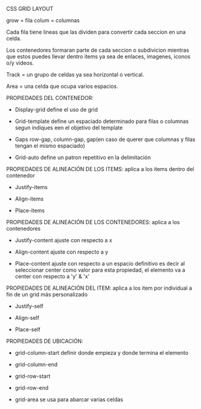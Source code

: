 CSS GRID LAYOUT

grow = fila
colum = columnas

Cada fila tiene lineas que las dividen para convertir cada seccion en una celda.


Los contenedores formaran parte de cada seccion o subdivicion mientras que estos puedes llevar dentro items ya sea de enlaces, imagenes, iconos o/y videos.

<div class= "contenedor">
<div class="item item-1"></div>
<div class="item item-2"></div>
</div>


Track = un grupo de celdas ya sea horizontal o vertical.

Area = una celda que ocupa varios espacios.




PROPIEDADES DEL CONTENEDOR:

- Display-grid define el uso de grid

- Grid-template define un espaciado determinado para filas o columnas segun indiques een el objetivo del template

- Gaps
    row-gap, column-gap, gap(en caso de querer que columnas y filas tengan el mismo espaciado)

- Grid-auto define un patron repetitivo en la delimitación




PROPIEDADES DE ALINEACIÓN DE LOS ITEMS:
aplica a los items dentro del contenedor

- Justify-items

- Align-items

- Place-items

PROPIEDADES DE ALINEACIÓN DE LOS CONTENEDORES:
aplica a los contenedores

- Justify-content  ajuste con respecto a x

- Align-content   ajuste con respecto a y

- Place-content  ajuste con respecto a un espacio definitivo es decir al seleccionar center como valor para esta propiedad, el elemento va a center con respecto a 'y' & 'x'

PROPIEDADES DE ALINEACIÓN DEL ITEM:
aplica a los item por individual a fin de un grid más personalizado

- Justify-self

- Align-self

- Place-self




PROPIEDADES DE UBICACIÓN:

- grid-column-start  definir donde empieza y donde termina el elemento
- grid-column-end

- grid-row-start
- grid-row-end

- grid-area   se usa para abarcar varias celdas




